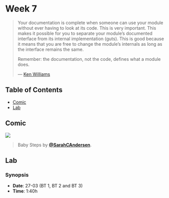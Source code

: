# Week 7

> Your documentation is complete when someone can use your module without ever
> having to look at its code.
> This is very important.
> This makes it possible for you to separate your module’s documented interface
> from its internal implementation (guts).
> This is good because it means that you are free to change the module’s
> internals as long as the interface remains the same.
>
> Remember: the documentation, not the code, defines what a module does.
>
> — [Ken Williams][quote-author]

## Table of Contents

*   [Comic](#comic)
*   [Lab](#lab)

## Comic

[![][comic-cover]][comic-link]

> Baby Steps by [**@SarahCAndersen**][comic-author].

## Lab

### Synopsis

*   **Date**: 27-03 (BT 1, BT 2 and BT 3)
*   **Time**: 1:40h

<!--
*   **Slides**
-->

<!--
### Schedule

*   Alpha
*   Bravo
*   Charlie
-->

[quote-author]: http://mathforum.org/ken/perl_modules.html#document

[comic-cover]: http://78.media.tumblr.com/cbdb4a27902ffbf30ae68cf8b365b851/tumblr_p0tghg7vX11qiuiebo1_540.jpg

[comic-link]: https://twitter.com/SarahCAndersen/status/940967297526661120

[comic-author]: https://twitter.com/SarahCAndersen
